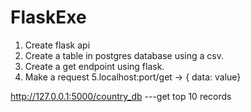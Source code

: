 # FlaskExe
1. Create flask api
2. Create a table in postgres database using a csv. 
3. Create a get endpoint using flask. 
4. Make a request 
5.localhost:port/get -> { data: value}

http://127.0.0.1:5000/country_db   ---get top 10 records
